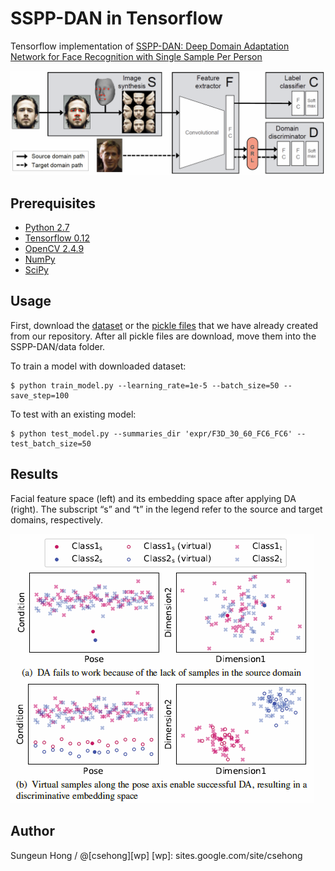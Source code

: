 SSPP-DAN in Tensorflow
====

Tensorflow implementation of [SSPP-DAN: Deep Domain Adaptation Network for Face Recognition with Single Sample Per Person](https://arxiv.org/abs/1702.04069)

![Alt text](./figure/overallflow.PNG)

Prerequisites
-------------
* [Python 2.7](https://www.python.org/downloads/)
* [Tensorflow 0.12](https://www.tensorflow.org/versions/r0.12/)
* [OpenCV 2.4.9](http://opencv.org/releases.html)
* [NumPy](http://www.numpy.org/)
* [SciPy](https://www.scipy.org/install.html)

Usage
-------------

First, download the [dataset](https://drive.google.com/uc?id=0ByHRRxErVc0NRjFzTXhRSUlyZlU&export=download) or the [pickle files](https://drive.google.com/uc?id=0ByHRRxErVc0NNFFINFJ2MXlvTGs&export=download
) that we have already created from our repository. After all pickle files are download, move them into the SSPP-DAN/data folder.

To train a model with downloaded dataset:
```
$ python train_model.py --learning_rate=1e-5 --batch_size=50 --save_step=100
```

To test with an existing model:
```
$ python test_model.py --summaries_dir 'expr/F3D_30_60_FC6_FC6' --test_batch_size=50
```

Results
-------------
Facial feature space (left) and its embedding space after applying DA (right). The subscript “s” and “t” in the
legend refer to the source and target domains, respectively.

![Alt text](./figure/DAN.PNG)




Author
------------
Sungeun Hong / @[csehong][wp]
[wp]: sites.google.com/site/csehong


